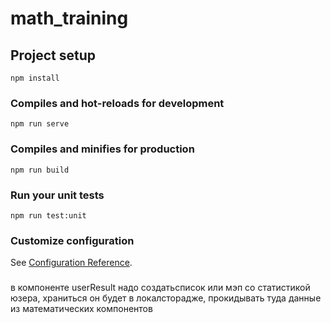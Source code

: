 # math_training

## Project setup
```
npm install
```

### Compiles and hot-reloads for development
```
npm run serve
```

### Compiles and minifies for production
```
npm run build
```

### Run your unit tests
```
npm run test:unit
```

### Customize configuration
See [Configuration Reference](https://cli.vuejs.org/config/).


###
в компоненте userResult надо создатьсписок или мэп со статистикой юзера, храниться он будет в локалсторадже, прокидывать туда данные из математических компонентов 
